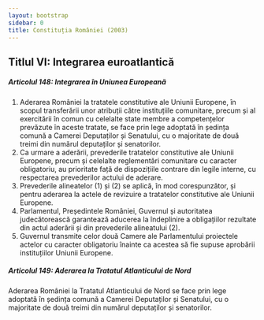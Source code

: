 ```yaml
---
layout: bootstrap
sidebar: 0
title: Constituția României (2003)
---
```


## Titlul VI: Integrarea euroatlantică

##### **Articolul 148**: *Integrarea în Uniunea Europeană*

1. Aderarea României la tratatele constitutive ale Uniunii Europene, în scopul transferării unor atribuții către instituțiile comunitare, precum și al exercitării în comun cu celelalte state membre a competențelor prevăzute în aceste tratate, se face prin lege adoptată în ședința comună a Camerei Deputaților și Senatului, cu o majoritate de două treimi din numărul deputaților și senatorilor.
1. Ca urmare a aderării, prevederile tratatelor constitutive ale Uniunii Europene, precum și celelalte reglementări comunitare cu caracter obligatoriu, au prioritate față de dispozițiile contrare din legile interne, cu respectarea prevederilor actului de aderare.
1. Prevederile alineatelor (1) și (2) se aplică, în mod corespunzător, și pentru aderarea la actele de revizuire a tratatelor constitutive ale Uniunii Europene.
1. Parlamentul, Președintele României, Guvernul și autoritatea judecătorească garantează aducerea la îndeplinire a obligațiilor rezultate din actul aderării și din prevederile alineatului (2).
1. Guvernul transmite celor două Camere ale Parlamentului proiectele actelor cu caracter obligatoriu înainte ca acestea să fie supuse aprobării instituțiilor Uniunii Europene.

##### **Articolul 149**: *Aderarea la Tratatul Atlanticului de Nord*

Aderarea României la Tratatul Atlanticului de Nord se face prin lege adoptată în ședința comună a Camerei Deputaților și Senatului, cu o majoritate de două treimi din numărul deputaților și senatorilor.